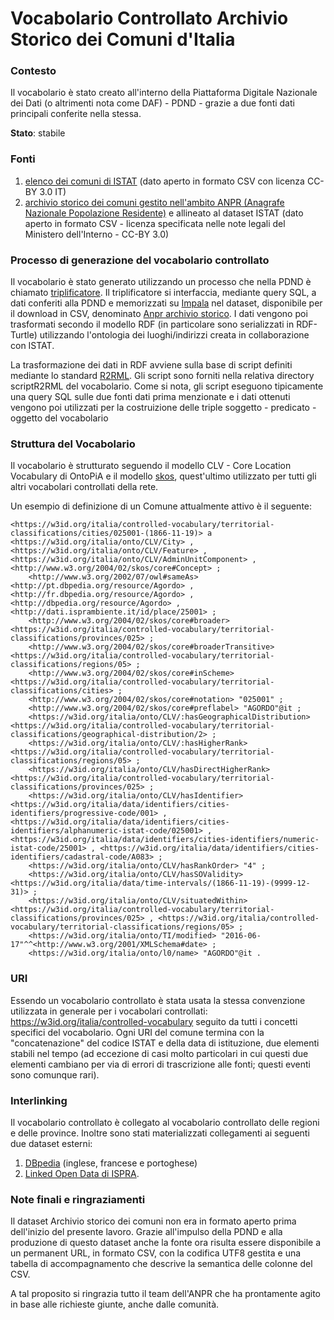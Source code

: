# Vocabolario Controllato Archivio Storico dei Comuni d'Italia

### Contesto
Il vocabolario è stato creato all'interno della Piattaforma Digitale Nazionale dei Dati (o altrimenti nota come DAF) - PDND - grazie a due fonti dati principali conferite nella stessa.

**Stato**: stabile

### Fonti
1. [elenco dei comuni di ISTAT](https://www.istat.it/storage/codici-unita-amministrative/Elenco-comuni-italiani.csv) (dato aperto in formato CSV con licenza CC-BY 3.0 IT)
2. [archivio storico dei comuni gestito nell'ambito ANPR (Anagrafe Nazionale Popolazione Residente)](https://www.anpr.interno.it/portale/documents/20182/50186/ANPR_archivio_comuni+10062019.csv/94a1a635-c24c-4205-849f-7ca9150aa803) e allineato al dataset ISTAT (dato aperto in formato CSV - licenza specificata nelle note legali del Ministero dell'Interno - CC-BY 3.0)

### Processo di generazione del vocabolario controllato
Il vocabolario è stato generato utilizzando un processo che nella PDND è chiamato [triplificatore](https://github.com/italia/daf-semantic-triplifier).
Il triplificatore si interfaccia, mediante query SQL, a dati conferiti alla PDND e memorizzati su [Impala](https://impala.apache.org/) nel dataset, disponibile per il download in CSV, denominato [Anpr archivio storico](https://dataportal.daf.teamdigitale.it/#/dataset/anpr_archivio_storico_exte). I dati vengono poi trasformati secondo il modello RDF (in particolare sono serializzati in RDF-Turtle) utilizzando l'ontologia dei luoghi/indirizzi creata in collaborazione con ISTAT.

La trasformazione dei dati in RDF avviene sulla base di script definiti mediante lo standard [R2RML](https://www.w3.org/TR/r2rml/).
Gli script sono forniti nella relativa directory scriptR2RML del vocabolario.
Come si nota, gli script eseguono tipicamente una query SQL sulle due fonti dati prima menzionate e i dati ottenuti vengono poi utilizzati per la costruizione delle triple soggetto - predicato - oggetto del vocabolario



### Struttura del Vocabolario
Il vocabolario è strutturato seguendo il modello CLV - Core Location Vocabulary di OntoPiA e il modello [skos](http://www.w3.org/2004/02/skos/core#), quest'ultimo utilizzato per tutti gli altri vocabolari controllati della rete.

Un esempio di definizione di un Comune attualmente attivo è il seguente:

```
<https://w3id.org/italia/controlled-vocabulary/territorial-classifications/cities/025001-(1866-11-19)> a <https://w3id.org/italia/onto/CLV/City> , <https://w3id.org/italia/onto/CLV/Feature> , <https://w3id.org/italia/onto/CLV/AdminUnitComponent> , <http://www.w3.org/2004/02/skos/core#Concept> ;
	<http://www.w3.org/2002/07/owl#sameAs> <http://pt.dbpedia.org/resource/Agordo> , <http://fr.dbpedia.org/resource/Agordo> , <http://dbpedia.org/resource/Agordo> , <http://dati.isprambiente.it/id/place/25001> ;
	<http://www.w3.org/2004/02/skos/core#broader> <https://w3id.org/italia/controlled-vocabulary/territorial-classifications/provinces/025> ;
	<http://www.w3.org/2004/02/skos/core#broaderTransitive> <https://w3id.org/italia/controlled-vocabulary/territorial-classifications/regions/05> ;
	<http://www.w3.org/2004/02/skos/core#inScheme> <https://w3id.org/italia/controlled-vocabulary/territorial-classifications/cities> ;
	<http://www.w3.org/2004/02/skos/core#notation> "025001" ;
	<http://www.w3.org/2004/02/skos/core#preflabel> "AGORDO"@it ;
	<https://w3id.org/italia/onto/CLV/:hasGeographicalDistribution> <https://w3id.org/italia/controlled-vocabulary/territorial-classifications/geographical-distribution/2> ;
	<https://w3id.org/italia/onto/CLV/:hasHigherRank> <https://w3id.org/italia/controlled-vocabulary/territorial-classifications/regions/05> ;
	<https://w3id.org/italia/onto/CLV/hasDirectHigherRank> <https://w3id.org/italia/controlled-vocabulary/territorial-classifications/provinces/025> ;
	<https://w3id.org/italia/onto/CLV/hasIdentifier> <https://w3id.org/italia/data/identifiers/cities-identifiers/progressive-code/001> , <https://w3id.org/italia/data/identifiers/cities-identifiers/alphanumeric-istat-code/025001> , <https://w3id.org/italia/data/identifiers/cities-identifiers/numeric-istat-code/25001> , <https://w3id.org/italia/data/identifiers/cities-identifiers/cadastral-code/A083> ;
	<https://w3id.org/italia/onto/CLV/hasRankOrder> "4" ;
	<https://w3id.org/italia/onto/CLV/hasSOValidity> <https://w3id.org/italia/data/time-intervals/(1866-11-19)-(9999-12-31)> ;
	<https://w3id.org/italia/onto/CLV/situatedWithin> <https://w3id.org/italia/controlled-vocabulary/territorial-classifications/provinces/025> , <https://w3id.org/italia/controlled-vocabulary/territorial-classifications/regions/05> ;
	<https://w3id.org/italia/onto/TI/modified> "2016-06-17"^^<http://www.w3.org/2001/XMLSchema#date> ;
	<https://w3id.org/italia/onto/l0/name> "AGORDO"@it .
```

### URI
Essendo un vocabolario controllato è stata usata la stessa convenzione utilizzata in generale per i vocabolari controllati: https://w3id.org/italia/controlled-vocabulary seguito da tutti i concetti specifici del vocabolario.
Ogni URI del comune termina con la "concatenazione" del codice ISTAT e della data di istituzione, due elementi stabili nel tempo (ad eccezione di casi molto particolari in cui questi due elementi cambiano per via di errori di trascrizione alle fonti; questi eventi sono comunque rari).

### Interlinking
Il vocabolario controllato è collegato al vocabolario controllato delle regioni e delle province. Inoltre sono stati materializzati collegamenti ai seguenti due dataset esterni:

1. [DBpedia](https://wiki.dbpedia.org/) (inglese, francese e portoghese)
2. [Linked Open Data di ISPRA](http://dati.isprambiente.it/dataset/i-luoghi/).


### Note finali e ringraziamenti
Il dataset Archivio storico dei comuni non era in formato aperto prima dell'inizio del presente lavoro. Grazie all'impulso della PDND e alla produzione di questo dataset anche la fonte ora risulta essere disponibile a un permanent URL, in formato CSV, con la codifica UTF8 gestita e una tabella di accompagnamento che descrive la semantica delle colonne del CSV.

A tal proposito si ringrazia tutto il team dell'ANPR che ha prontamente agito in base alle richieste giunte, anche dalle comunità.

